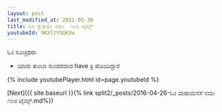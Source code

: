 ```yaml
---
layout: post
last_modified_at: 2021-03-30
title: ಓಂ ಸ್ತುತಯೇ ನಮಃ  ೧೦೮ ಟೈಮ್ಸ್
youtubeId: 9KXltYGGKVw
---
```

 
 
 ಓಂ ಸೂಚ್ಛಥರಾ   
 
 -  ಯಾರು ತುಂಬಾ ಸುಂದರವಾದ have ತ್ರಿ ಹೊಂದಿದ್ದಾರೆ 
 
  
 
  
 
 
 
 
 
 


{% include youtubePlayer.html id=page.youtubeId %}
 
[Next]({{ site.baseurl }}{% link  split2/_posts/2016-04-26-ಓಂ ಮಹಾಮನಸೆ ನಮಃ ೧೦೮ ಟೈಮ್ಸ್.md%})
 
